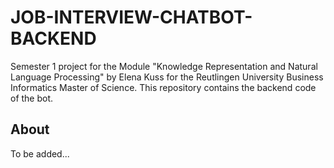 # JOB-INTERVIEW-CHATBOT-BACKEND

Semester 1 project for the Module "Knowledge Representation and Natural Language Processing" by Elena Kuss for the Reutlingen University Business Informatics Master of Science. This repository contains the backend code of the bot.

## About

To be added...
